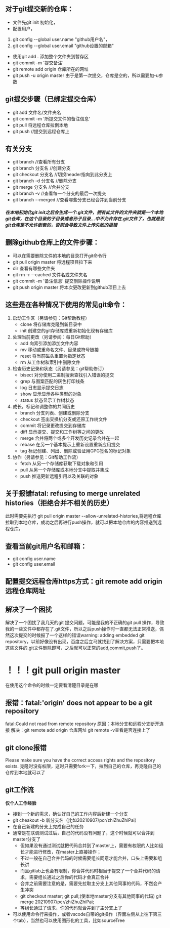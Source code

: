 ## 对于git提交新的仓库：
- 文件先git init 初始化，
- 配置用户，
1. git config --global user.name "github用户名"，
2. git config --global user.email "github设置的邮箱"
- 使用git add . 添加整个文件夹到暂存区
- git commit -m '提交备注' 
- git  remote add origin 仓库所在的网址
- git push -u origin master 由于是第一次提交，仓库是空的，所以需要加-u参数

## git提交步骤（已绑定提交仓库）
- git add 文件名/文件夹名
- git commit -m '所提交文件的备注信息'
- git pull	将远程仓库拉倒本地
- git push  //提交到远程仓库上

## 有关分支
- git branch     //查看所有分支
- git branch 分支名    //创建分支
- git checkout 分支名     //切换header指向到此分支上
- git branch -d 分支名         //删除分支
- git merge 分支名          //合并分支
- git branch -v    //查看每一个分支的最后一次提交
- git branch --merged     //查看哪些分支已经合并到当前分支

##### 在本地初始化git init之后会生成一个.git文件，拥有此文件的文件夹就是一个本地git仓库，在这个目录的子目录或者孙子目录...中不允许存在.git文件了，也就是说git仓库是不允许嵌套的，否则会导致文件上传失败的报错

## 删除github仓库上的文件步骤：
- 可以在需要删除文件的本地的目录打开git命令行
- git pull origin master  将远程项目拉下来
- dir 查看有哪些文件夹
- git rm -r --cached 文件名或文件夹名
- git commit -m '备注信息'    提交删除操作说明
- git push origin master  将本次更改更新到github项目上去

## 这些是在各种情况下使用的常见git命令：
1. 启动工作区（另请参见：Git帮助教程）
	- clone  将存储库克隆到新目录中
	- init     创建空的git存储库或重新初始化现有存储库
2. 处理当前更改（另请参阅：每日Git帮助）
	- add 	向索引添加添加文件内容
	- mv	移动或重命名文件、目录或符号链接
	- reset	将当前磁头重置为指定状态
	- rm	从工作树和索引中删除文件
3. 检查历史记录和状态（另请参见：git帮助修订）
	- bisect	对分使用二进制搜索查找引入错误的提交
	- grep	与图案匹配的灰色打印线条
	- log	日志显示提交日志
	- show	显示显示各种类型的对象
	- status	状态显示工作树状态
4. 成长，标记和调整你的共同历史
	- branch	分支列表、创建或删除分支
	- checkout	签出交换机分支或还原工作树文件
	- commit	将记录更改提交到存储库
	- diff	显示提交、提交和工作树等之间的更改
	- merge	合并将两个或多个开发历史记录合并在一起
	- rebase	在另一个基本提示上重新设置重新应用提交
	- tag	标记创建、列出、删除或验证用GPG签名的标记对象
5. 协作（另请参见：Git帮助工作流）
	- fetch	从另一个存储库获取下载对象和引用
	- pull	从另一个存储库或本地分支中提取并集成
	- push	推送更新远程引用以及关联的对象

## 关于报错fatal: refusing to merge unrelated histories（拒绝合并不相关的历史）
此时需要先执行 git pull origin master --allow-unrelated-histories,将远程仓库拉取到本地仓库，成功之后再进行push操作，就可以把本地仓库的内容推送到远程仓库。

## 查看当前git用户名和邮箱：
- git config user.name
- git config user.email

## 配置提交远程仓库https方式：git remote add origin 远程仓库网址

## 解决了一个困扰
解决了一个困扰了我几天的git 提交问题，可能是我的不正确的git pull 操作，导致我的一些文件中都存在了.git文件，所以之后push操作时一直都无法正常推送，偶然这次提交的时候报了一个这样的错误warning: adding embedded git repository，以前好像没有出现，百度之后立马就找到了解决方案，只需要把本地这些文件的.git文件删除即可，之后就可以正常的add,commit,push了。

# ！！！git pull origin master
在使用这个命令的时候一定要看清楚目录是在哪

## 报错：fatal:'origin' does not appear to be a git repository
fatal:Could not read from remote repository
原因：本地分支和远程分支断开连接
解决：git remote add origin 仓库网址
git remote -v查看是否连接上了

## git clone报错
Please make sure you have the correct access rights	and the repository exists.
克隆时没有权限，这时只需要fork一下，拉到自己的仓库，再克隆自己的仓库到本地就可以了



## git工作流
**仅个人工作经验**
- 接到一个新的需求，确认好自己的工作内容后新建一个分支
- git cheakout -b 新分支名（比如20210907/pcr/zhiZhuZhiPai）
- 在自己新建的分支上完成自己的任务
- 通常是在联调测试过后，自己的代码没有问题了，这个时候就可以合并到master分支了
	- 但如果没有通过测试就把代码合并到了master上，需要有权限的人比如组长才能进行修改，在master上直接操作；
	- 不过一般在自己合并代码的时候需要组长同意才能合并，口头上需要和组长讲
	- 而且gitlab上也会有限制，你合并代码时相当于提交了一个合并代码的请求，需要组长通过之后你的代码才会真正合并
	- 合并之前需要注意的是，需要先拉取主分支上其他同事的代码，不然会产生冲突
	- git checkout master; git pull;(使本地master分支有其他同事的代码) git merge 20210907/pcr/zhiZhuZhiPai;
	- 等组长通过了请求，你的代码就合并到了主分支上了
- 可以使用命令行来操作，或者vscode自带的git操作（界面左侧从上往下第三个tab），当然也可以使用图形化的工具，比如sourceTree


